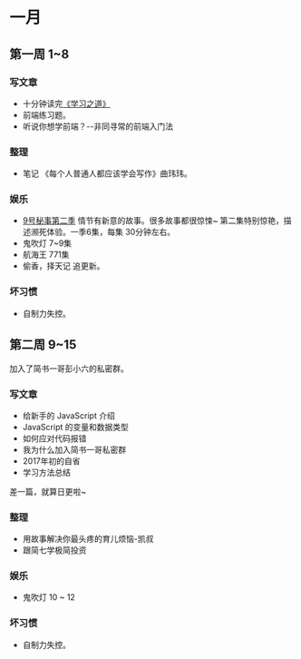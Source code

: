 # 一月
## 第一周 1~8
### 写文章
* 十分钟读完[《学习之道》](https://read.douban.com/ebook/27097677/)
* 前端练习题。
* 听说你想学前端？--非同寻常的前端入门法

### 整理
* 笔记 《每个人普通人都应该学会写作》曲玮玮。

### 娱乐
* [9号秘事第二季](http://www.le.com/ptv/vplay/24914417.html#vid=24914417) 情节有新意的故事。很多故事都很惊悚~ 第二集特别惊艳，描述濒死体验。一季6集，每集 30分钟左右。
* 鬼吹灯 7~9集
* 航海王 771集
* 偷香，择天记 追更新。

### 坏习惯
* 自制力失控。

## 第二周 9~15
加入了简书一哥彭小六的私密群。

### 写文章
* 给新手的 JavaScript 介绍
* JavaScript 的变量和数据类型
* 如何应对代码报错
* 我为什么加入简书一哥私密群
* 2017年初的自省
* 学习方法总结

差一篇，就算日更啦~

### 整理
* 用故事解决你最头疼的育儿烦恼-凯叔
* 跟简七学极简投资

### 娱乐
* 鬼吹灯 10 ~ 12

### 坏习惯
* 自制力失控。